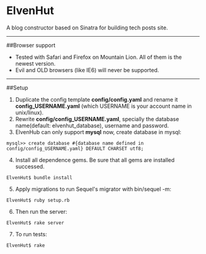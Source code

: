 ElvenHut
========

A blog constructor based on Sinatra for building tech posts site. 

---

##Browser support
* Tested with Safari and Firefox on Mountain Lion. All of them is the newest version.
* Evil and OLD browsers (like IE6) will never be supported.

---

##Setup
1. Duplicate the config template **config/config.yaml** and rename it **config_USERNAME.yaml** (which USERNAME is your account name in unix/linux). 
2. Rewrite **config/config_USERNAME.yaml**, specially the database name(default: elvenhut\_database), username and password.
3. ElvenHub can only support **mysql** now, create database in mysql:
<pre><code>mysql>> create database #{database name defined in config/config_USERNAME.yaml} DEFAULT CHARSET utf8;</code></pre>
4. Install all dependence gems. Be sure that all gems are installed successed.
<pre><code>ElvenHut$ bundle install</code></pre>
5. Apply migrations to run Sequel's migrator with bin/sequel -m:
<pre><code>ElvenHut$ ruby setup.rb</code></pre>
6. Then run the server:
<pre><code>ElvenHut$ rake server</code></pre>
7. To run tests:
<pre><code>ElvenHut$ rake</code></pre>
